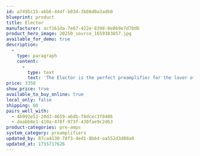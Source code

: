 ```yaml
---
id: a7495c15-a6b6-444f-b034-3b86d0a3adb0
blueprint: product
title: Elector
manufacturer: acf161da-7e67-422e-8398-0e869e7d70d6
product_hero_image: 20250_source_1659383857.jpg
available_for_demo: true
description:
  -
    type: paragraph
    content:
      -
        type: text
        text: 'The Elector is the perfect preamplifier for the lover of pure analog technology. With motorized, remote volume control, tape monitor path, retro-look-VU-meter and the all superior VOLTAiR technology the Elector brings analog sources to new life.'
price: 3350
show_price: true
available_to_buy_online: true
local_only: false
shipping: 60
pairs_well_with:
  - 46992e51-20d3-4659-a6db-f8dcec3f8486
  - daabb8e1-410a-478f-973f-430fae9c2d63
product-categories: pre-amps
system_category: preamplifiers
updated_by: 87ca4130-78f3-4ed1-8b64-aa552d3d08a8
updated_at: 1755717626
---
```

